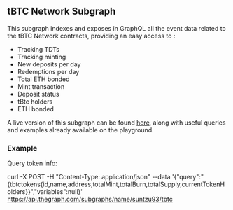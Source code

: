 ## tBTC Network Subgraph

This subgraph indexes and exposes in GraphQL all the event data related to the tBTC Network contracts, providing an easy access to :

- Tracking TDTs
- Tracking minting
- New deposits per day
- Redemptions per day
- Total ETH bonded
- Mint transaction
- Deposit status
- tBtc holders
- ETH bonded

A live version of this subgraph can be found [here](https://thegraph.com/explorer/subgraph/suntzu93/tbtc), along with useful queries and examples already available on the playground.

### Example

Query token info: 

curl -X POST -H "Content-Type: application/json" --data '{"query":"{tbtctokens{id,name,address,totalMint,totalBurn,totalSupply,currentTokenHolders}}","variables":null}' https://api.thegraph.com/subgraphs/name/suntzu93/tbtc
